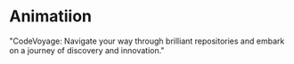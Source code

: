 # Animatiion
"CodeVoyage: Navigate your way through brilliant repositories and embark on a journey of discovery and innovation."
